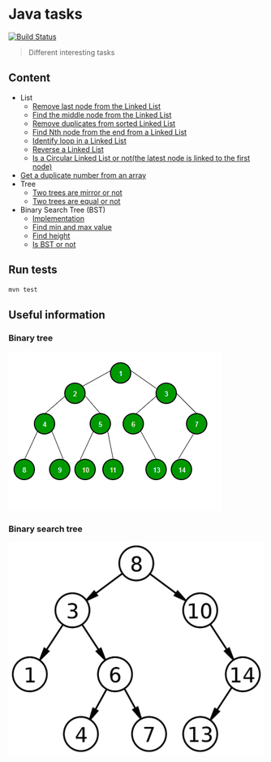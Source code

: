 # Java tasks 
[![Build Status](https://travis-ci.com/serveriev/java-tasks.svg?branch=master)](https://travis-ci.com/serveriev/java-tasks)

> Different interesting tasks

## Content
- List
  - [Remove last node from the Linked List](./src/main/java/io/lenur/list/LinkedListHelper.java#L4)
  - [Find the middle node from the Linked List](./src/main/java/io/lenur/list/LinkedListHelper.java#L19)
  - [Remove duplicates from sorted Linked List](./src/main/java/io/lenur/list/LinkedListHelper.java#L44)
  - [Find Nth node from the end from a Linked List](./src/main/java/io/lenur/list/LinkedListHelper.java#L62)
  - [Identify loop in a Linked List](./src/main/java/io/lenur/list/LinkedListHelper.java#L84)
  - [Reverse a Linked List](./src/main/java/io/lenur/list/LinkedListHelper.java#L100)
  - [Is a Circular Linked List or not(the latest node is linked to the first node)](./src/main/java/io/lenur/list/LinkedListHelper.java#L116)
- [Get a duplicate number from an array](./src/main/java/io/lenur/DuplicateNumber.java)
- Tree
  - [Two trees are mirror or not](./src/main/java/io/lenur/tree/Tree.java#L4)
  - [Two trees are equal or not](./src/main/java/io/lenur/tree/Tree.java#L18)  
- Binary Search Tree (BST)
  - [Implementation](./src/main/java/io/lenur/bst/BinarySearchTree.java)
  - [Find min and max value](./src/main/java/io/lenur/bst/MinMax.java)
  - [Find height](./src/main/java/io/lenur/bst/HeightBST.java)
  - [Is BST or not](./src/main/java/io/lenur/bst/IsBST.java)

## Run tests

```sh
mvn test
```

## Useful information

### Binary tree
![Binary tree](img/binary_tree.png)

### Binary search tree
![Binary search tree](img/binary_search_tree.png)
